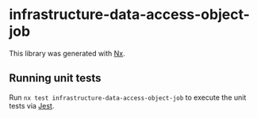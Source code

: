 # infrastructure-data-access-object-job

This library was generated with [Nx](https://nx.dev).

## Running unit tests

Run `nx test infrastructure-data-access-object-job` to execute the unit tests via [Jest](https://jestjs.io).
